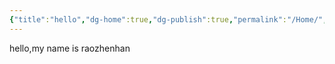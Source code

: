 ```yaml
---
{"title":"hello","dg-home":true,"dg-publish":true,"permalink":"/Home/","tags":["gardenEntry"],"dgPassFrontmatter":true}
---
```


hello,my name is raozhenhan